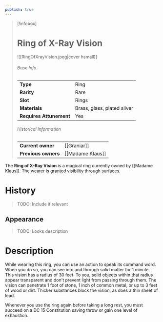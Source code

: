 ```yaml
---
publish: true
---
```

> [!infobox]  
> # Ring of X-Ray Vision
> ![[RingOfXrayVision.jpeg|cover hsmall]]
> ###### Base Info
> | | |
> |---|---|
> | **Type** | Ring |
> | **Rarity** | Rare |
> | **Slot** | Rings |
> | **Materials** | Brass, glass, plated silver |
> | **Requires Attunement** | Yes |
> ###### Historical Information
> | | |
> |---|---|
> | **Current owner** | [[Graniar]] |
> | **Previous owners** | [[Madame Klaus]] |

The **Ring of X-Ray Vision** is a magical ring currently owned by [[Madame Klaus]]. The wearer is granted visibility through surfaces.
# History
> TODO: Include if relevant
## Appearance
> TODO: Looks description
# Description
While wearing this ring, you can use an action to speak its command word. When you do so, you can see into and through solid matter for 1 minute. This vision has a radius of 30 feet. To you, solid objects within that radius appear transparent and don't prevent light from passing through them. The vision can penetrate 1 foot of stone, 1 inch of common metal, or up to 3 feet of wood or dirt. Thicker substances block the vision, as does a thin sheet of lead.

Whenever you use the ring again before taking a long rest, you must succeed on a DC 15 Constitution saving throw or gain one level of exhaustion.
